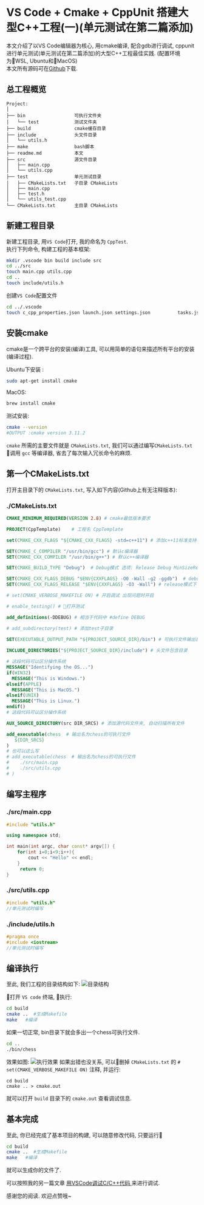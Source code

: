 # VS Code + Cmake + CppUnit 搭建大型C++工程(一)(单元测试在第二篇添加)

本文介绍了以VS Code编辑器为核心, 用cmake编译, 配合gdb进行调试, cppunit进行单元测试(单元测试在第二篇添加)的大型C++工程最佳实践. (配置环境为WSL, Ubuntu和MacOS)  
本文所有源码可在[Github](https://github.com/1079805974/CppProjectTemplate)下载.
## 总工程概览
```text
Project:
│ 
├── bin                  可执行文件夹 
│   └── test             测试文件夹
├── build                cmake缓存目录 
├── include              头文件目录
│   └── utils.h
├── make                 bash脚本
├── readme.md            本文
├── src                  源文件目录
│   ├── main.cpp     
│   └── utils.cpp    
├── test                 单元测试目录
│   ├── CMakeLists.txt   子目录 CMakeLists
│   ├── main.cpp
│   ├── test.h
│   └── utils_test.cpp
└── CMakeLists.txt       主目录 CMakeLists
```

## 新建工程目录
新建工程目录, 用`VS Code`打开, 我的命名为 `CppTest`.  
执行下列命令, 构建工程的基本框架: 
```bash
mkdir .vscode bin build include src  
cd ../src
touch main.cpp utils.cpp
cd ..
touch include/utils.h

```
创建`VS Code`配置文件
```bash
cd ../.vscode
touch c_cpp_properties.json launch.json settings.json          tasks.json
```

## 安装cmake
cmake是一个跨平台的安装(编译)工具, 可以用简单的语句来描述所有平台的安装(编译过程).

Ubuntu下安装 :  
```bash
sudo apt-get install cmake
```
MacOS:
```bash
brew install cmake
```
测试安装:
```bash
cmake --version
#OUTPUT :cmake version 3.11.2
```

`cmake` 所需的主要文件就是 `CMakeLists.txt`, 我们可以通过编写`CMakeLists.txt` 调用 `gcc` 等编译器, 省去了每次输入冗长命令的麻烦.

## 第一个CMakeLists.txt
打开主目录下的 `CMakeLists.txt`, 写入如下内容(Github上有无注释版本):
### ./CMakeLists.txt

```cmake
CMAKE_MINIMUM_REQUIRED(VERSION 2.8) # cmake最低版本要求

PROJECT(CppTemplate)    # 工程名 CppTemplate

set(CMAKE_CXX_FLAGS "${CMAKE_CXX_FLAGS} -std=c++11") # 添加c++11标准支持

SET(CMAKE_C_COMPILER "/usr/bin/gcc") # 默认c编译器
SET(CMAKE_CXX_COMPILER "/usr/bin/g++") # 默认c++编译器

SET(CMAKE_BUILD_TYPE "Debug")  # Debug模式 选项: Release Debug MinSizeRel RelWithDebInfo

SET(CMAKE_CXX_FLAGS_DEBUG "$ENV{CXXFLAGS} -O0 -Wall -g2 -ggdb")  # debug模式下 gdb相关选项
SET(CMAKE_CXX_FLAGS_RELEASE "$ENV{CXXFLAGS} -O3 -Wall") # release模式下 gdb相关选项

# set(CMAKE_VERBOSE_MAKEFILE ON) # 开启调试 出现问题时开启

# enable_testing() # 打开测试

add_definitions(-DDEBUG) # 相当于代码中 #define DEBUG

# add_subdirectory(test) # 添加test子目录

SET(EXECUTABLE_OUTPUT_PATH "${PROJECT_SOURCE_DIR}/bin") # 可执行文件输出目录
  
INCLUDE_DIRECTORIES("${PROJECT_SOURCE_DIR}/include") # 头文件包含目录

# 这段代码可以区分操作系统
MESSAGE("Identifying the OS...")
if(WIN32)
  MESSAGE("This is Windows.")
elseif(APPLE)
  MESSAGE("This is MacOS.")
elseif(UNIX)
  MESSAGE("This is Linux.")
endif()
# 这段代码可以区分操作系统

AUX_SOURCE_DIRECTORY(src DIR_SRCS) # 添加源代码文件夹, 自动扫描所有文件

add_executable(chess  # 输出名为chess的可执行文件
   ${DIR_SRCS}
)
# 也可以这么写
# add_executable(chess  # 输出名为chess的可执行文件
#    ./src/main.cpp
#    ./src/utils.cpp
# )
```

## 编写主程序

### ./src/main.cpp
```cpp
#include "utils.h"

using namespace std;

int main(int argc, char const* argv[]) {
    for(int i=0;i<9;i++){
        cout << "Hello" << endl;
    }
     return 0; 
}
```
### ./src/utils.cpp 
```cpp
#include "utils.h"
//单元测试时编写
```
### ./include/utils.h
```cpp
#pragma once
#include <iostream>
//单元测试时编写
```

## 编译执行
至此, 我们工程的目录结构如下:
![目录结构](./pics/dirview.png)

打开 `VS code` 终端, 执行: 
```bash
cd build 
cmake ..  #生成Makefile
make   #编译
```
如果一切正常, bin目录下就会多出一个chess可执行文件.  
```bash
cd ..
./bin/chess
```
效果如图:
![执行效果](./pics/chess.png)
如果出错也没关系, 可以删掉 `CMakeLists.txt` 的 `# set(CMAKE_VERBOSE_MAKEFILE ON)` 注释, 并运行:
```
cd build
cmake .. > cmake.out
```
就可以打开 `build` 目录下的 `cmake.out` 查看调试信息.
## 基本完成
至此, 你已经完成了基本项目的构建, 可以随意修改代码, 只要运行
```bash
cd build 
cmake ..  #生成Makefile
make   #编译
```
就可以生成你的文件了.

可以按照我的另一篇文章 <a target="_blank" href="https://zhuanlan.zhihu.com/p/44337349">用VSCode调试C/C++代码 </a> 来进行调试.


感谢您的阅读. 欢迎点赞哦~